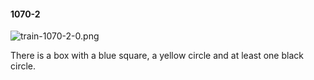 #### 1070-2
![train-1070-2-0.png](https://github.com/lil-lab/nlvr/raw/master/nlvr/train/images/69/train-1070-2-0.png "train-1070-2-0.png")

There is a box with a blue square, a yellow circle and at least one black circle.